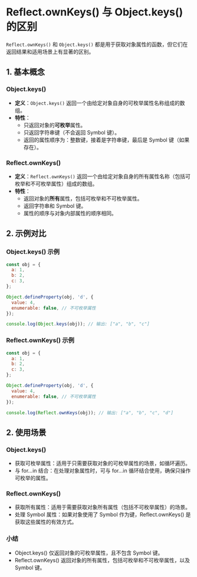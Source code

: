 # Reflect.ownKeys() 与 Object.keys() 的区别

`Reflect.ownKeys()` 和 `Object.keys()` 都是用于获取对象属性的函数，但它们在返回结果和适用场景上有显著的区别。

## 1. 基本概念

### Object.keys()

- **定义**：`Object.keys()` 返回一个由给定对象自身的可枚举属性名称组成的数组。
- **特性**：
  - 只返回对象的**可枚举**属性。
  - 只返回字符串键（不会返回 Symbol 键）。
  - 返回的属性顺序为：整数键，接着是字符串键，最后是 Symbol 键（如果存在）。

### Reflect.ownKeys()

- **定义**：`Reflect.ownKeys()` 返回一个由给定对象自身的所有属性名称（包括可枚举和不可枚举属性）组成的数组。
- **特性**：
  - 返回对象的**所有**属性，包括可枚举和不可枚举属性。
  - 返回字符串和 Symbol 键。
  - 属性的顺序与对象内部属性的顺序相同。

## 2. 示例对比

### Object.keys() 示例

```javascript
const obj = {
  a: 1,
  b: 2,
  c: 3,
};

Object.defineProperty(obj, 'd', {
  value: 4,
  enumerable: false, // 不可枚举属性
});

console.log(Object.keys(obj)); // 输出: ["a", "b", "c"]
```

### Reflect.ownKeys() 示例

```js
const obj = {
  a: 1,
  b: 2,
  c: 3,
};

Object.defineProperty(obj, 'd', {
  value: 4,
  enumerable: false, // 不可枚举属性
});

console.log(Reflect.ownKeys(obj)); // 输出: ["a", "b", "c", "d"]
```

## 2. 使用场景

### Object.keys()

- 获取可枚举属性：适用于只需要获取对象的可枚举属性的场景，如循环遍历。
- 与 for...in 结合：在处理对象属性时，可与 for...in 循环结合使用，确保只操作可枚举的属性。

### Reflect.ownKeys()

- 获取所有属性：适用于需要获取对象所有属性（包括不可枚举属性）的场景。
- 处理 Symbol 属性：如果对象使用了 Symbol 作为键，Reflect.ownKeys() 是获取这些属性的有效方式。

### 小结

- Object.keys() 仅返回对象的可枚举属性，且不包含 Symbol 键。
- Reflect.ownKeys() 返回对象的所有属性，包括可枚举和不可枚举属性，以及 Symbol 键。

